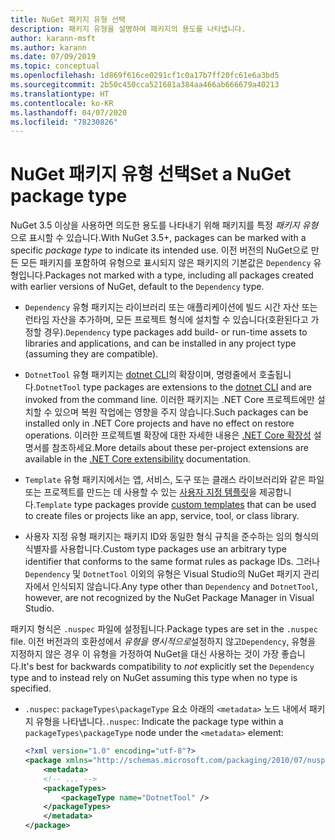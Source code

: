 ```yaml
---
title: NuGet 패키지 유형 선택
description: 패키지 유형을 설명하여 패키지의 용도를 나타냅니다.
author: karann-msft
ms.author: karann
ms.date: 07/09/2019
ms.topic: conceptual
ms.openlocfilehash: 1d869f616ce0291cf1c0a17b7ff20fc61e6a3bd5
ms.sourcegitcommit: 2b50c450cca521681a384aa466ab666679a40213
ms.translationtype: HT
ms.contentlocale: ko-KR
ms.lasthandoff: 04/07/2020
ms.locfileid: "78230826"
---
```

# <a name="set-a-nuget-package-type"></a><span data-ttu-id="9efb3-103">NuGet 패키지 유형 선택</span><span class="sxs-lookup"><span data-stu-id="9efb3-103">Set a NuGet package type</span></span>

<span data-ttu-id="9efb3-104">NuGet 3.5 이상을 사용하면 의도한 용도를 나타내기 위해 패키지를 특정 *패키지 유형*으로 표시할 수 있습니다.</span><span class="sxs-lookup"><span data-stu-id="9efb3-104">With NuGet 3.5+, packages can be marked with a specific *package type* to indicate its intended use.</span></span> <span data-ttu-id="9efb3-105">이전 버전의 NuGet으로 만든 모든 패키지를 포함하여 유형으로 표시되지 않은 패키지의 기본값은 `Dependency` 유형입니다.</span><span class="sxs-lookup"><span data-stu-id="9efb3-105">Packages not marked with a type, including all packages created with earlier versions of NuGet, default to the `Dependency` type.</span></span>

- <span data-ttu-id="9efb3-106">`Dependency` 유형 패키지는 라이브러리 또는 애플리케이션에 빌드 시간 자산 또는 런타임 자산을 추가하며, 모든 프로젝트 형식에 설치할 수 있습니다(호환된다고 가정할 경우).</span><span class="sxs-lookup"><span data-stu-id="9efb3-106">`Dependency` type packages add build- or run-time assets to libraries and applications, and can be installed in any project type (assuming they are compatible).</span></span>

- <span data-ttu-id="9efb3-107">`DotnetTool` 유형 패키지는 [dotnet CLI](/dotnet/articles/core/tools/index)의 확장이며, 명령줄에서 호출됩니다.</span><span class="sxs-lookup"><span data-stu-id="9efb3-107">`DotnetTool` type packages are extensions to the [dotnet CLI](/dotnet/articles/core/tools/index) and are invoked from the command line.</span></span> <span data-ttu-id="9efb3-108">이러한 패키지는 .NET Core 프로젝트에만 설치할 수 있으며 복원 작업에는 영향을 주지 않습니다.</span><span class="sxs-lookup"><span data-stu-id="9efb3-108">Such packages can be installed only in .NET Core projects and have no effect on restore operations.</span></span> <span data-ttu-id="9efb3-109">이러한 프로젝트별 확장에 대한 자세한 내용은 [.NET Core 확장성](/dotnet/articles/core/tools/extensibility#per-project-based-extensibility) 설명서를 참조하세요.</span><span class="sxs-lookup"><span data-stu-id="9efb3-109">More details about these per-project extensions are available in the  [.NET Core extensibility](/dotnet/articles/core/tools/extensibility#per-project-based-extensibility) documentation.</span></span>

- <span data-ttu-id="9efb3-110">`Template` 유형 패키지에서는 앱, 서비스, 도구 또는 클래스 라이브러리와 같은 파일 또는 프로젝트를 만드는 데 사용할 수 있는 [사용자 지정 템플릿](/dotnet/core/tools/custom-templates)을 제공합니다.</span><span class="sxs-lookup"><span data-stu-id="9efb3-110">`Template` type packages provide [custom templates](/dotnet/core/tools/custom-templates) that can be used to create files or projects like an app, service, tool, or class library.</span></span>

- <span data-ttu-id="9efb3-111">사용자 지정 유형 패키지는 패키지 ID와 동일한 형식 규칙을 준수하는 임의 형식의 식별자를 사용합니다.</span><span class="sxs-lookup"><span data-stu-id="9efb3-111">Custom type packages use an arbitrary type identifier that conforms to the same format rules as package IDs.</span></span> <span data-ttu-id="9efb3-112">그러나 `Dependency` 및 `DotnetTool` 이외의 유형은 Visual Studio의 NuGet 패키지 관리자에서 인식되지 않습니다.</span><span class="sxs-lookup"><span data-stu-id="9efb3-112">Any type other than `Dependency` and `DotnetTool`, however, are not recognized by the NuGet Package Manager in Visual Studio.</span></span>

<span data-ttu-id="9efb3-113">패키지 형식은 `.nuspec` 파일에 설정됩니다.</span><span class="sxs-lookup"><span data-stu-id="9efb3-113">Package types are set in the `.nuspec` file.</span></span> <span data-ttu-id="9efb3-114">이전 버전과의 호환성에서 *유형을 명시적으로*설정하지 않고`Dependency`, 유형을 지정하지 않은 경우 이 유형을 가정하여 NuGet을 대신 사용하는 것이 가장 좋습니다.</span><span class="sxs-lookup"><span data-stu-id="9efb3-114">It's best for backwards compatibility to *not* explicitly set the `Dependency` type and to instead rely on NuGet assuming this type when no type is specified.</span></span>

- <span data-ttu-id="9efb3-115">`.nuspec`: `packageTypes\packageType` 요소 아래의 `<metadata>` 노드 내에서 패키지 유형을 나타냅니다.</span><span class="sxs-lookup"><span data-stu-id="9efb3-115">`.nuspec`: Indicate the package type within a `packageTypes\packageType` node under the `<metadata>` element:</span></span>

    ```xml
    <?xml version="1.0" encoding="utf-8"?>
    <package xmlns="http://schemas.microsoft.com/packaging/2010/07/nuspec.xsd">
        <metadata>
        <!-- ... -->
        <packageTypes>
            <packageType name="DotnetTool" />
        </packageTypes>
        </metadata>
    </package>
    ```
